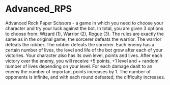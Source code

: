 # Advanced_RPS

Advanced Rock Paper Scissors - a game in which you need to choose your character
and try your luck against the bot. In total, you are given 3 options to choose from: Wizard (1), Warrior (2), Rogue (3).
The rules are exactly the same as in the original game, the sorcerer defeats the warrior. The warrior defeats the robber. The robber defeats the sorcerer.
Each enemy has a certain number of lives, the level and life of the bot grow after each of your victories.
Your character also has its own level, points and lives. After each victory over the enemy, you will receive
+5 points, +1 level and + random number of lives depending on your level. For each damage dealt to an enemy
the number of important points increases by 1. The number of opponents is infinite, and with each round defeated, the difficulty increases.
